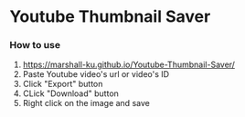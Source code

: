 # Youtube Thumbnail Saver

### How to use

1. https://marshall-ku.github.io/Youtube-Thumbnail-Saver/
2. Paste Youtube video's url or video's ID
3. Click "Export" button
4. CLick "Download" button
5. Right click on the image and save
